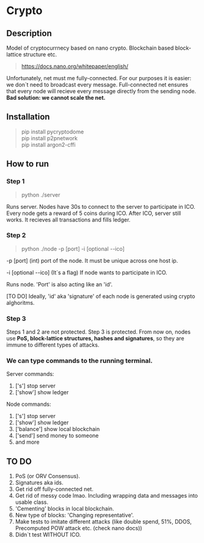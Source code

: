# Crypto
## Description
Model of cryptocurrnecy based on nano crypto. 
Blockchain based block-lattice structure etc.

>https://docs.nano.org/whitepaper/english/

Unfortunately, net must me fully-connected. For our purposes it is easier: we don`t need to broadcast every message. Full-connected net ensures that every node will recieve every message directly from the sending node. 
**Bad solution: we cannot scale the net.**
## Installation
>pip install pycryptodome \
pip install p2pnetwork \
pip install argon2-cffi

## How to run
### Step 1 
>python ./server

Runs server. Nodes have 30s to connect to the server to participate in ICO. Every node gets a reward of 5 coins during ICO. After ICO, server still works. It recieves all transactions and fills ledger.  

### Step 2
>python ./node -p [port] -i [optional --ico]

-p [port] (int) port of the node. It must be unique across one host ip.

-i [optional --ico] (It`s a flag) If node wants to participate in ICO.
 
Runs node. 'Port' is also acting like an 'id'. 

[TO DO] Ideally, 'id' aka 'signature' of each node is generated using crypto alghoritms.

### Step 3

Steps 1 and 2 are not protected. Step 3 is protected. From now on, nodes use **PoS, block-lattice structures, hashes and signatures**, so they are immune to different types of attacks.

### We can type commands to the running terminal.

Server commands:

1) ['s'] stop server 
2) ['show'] show ledger

Node commands:

1) ['s'] stop server 
2) ['show'] show ledger
3) ['balance'] show local blockchain
4) ['send'] send money to someone
5) and more

## TO DO
1) PoS (or ORV Consensus).
2) Signatures aka ids.
3) Get rid off fully-connected net.
4) Get rid of messy code lmao. Including wrapping data and messages into usable class.
5) 'Cementing' blocks in local blockchain.
6) New type of blocks: 'Changing representative'.
7) Make tests to imitate different attacks (like double spend,  51%, DDOS, Precomputed POW attack etc. (check nano docs))
8) Didn`t test WITHOUT ICO.
